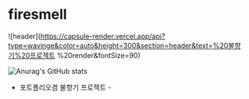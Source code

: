 # firesmell

![header](https://capsule-render.vercel.app/api?type=wavinge&color=auto&height=300&section=header&text=%20불향기%20프로젝트 %20render&fontSize=90)

![Anurag's GitHub stats](https://github-readme-stats.vercel.app/api?username=phyu7776&show_icons=true&theme=dark)

- 포트폴리오겸 불향기 프로젝트 -
